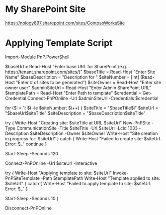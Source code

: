 # My SharePoint Site

https://nology897.sharepoint.com/sites/ContosoWorksSite

# Applying Template Script

Import-Module PnP.PowerShell

$baseUrl = Read-Host "Enter base URL for SharePoint (e.g. https://tenant.sharepoint.com/sites/)"
$baseTitle = Read-Host "Enter Site Name"
$baseDescription = "Description for "
$siteNumber = [int] (Read-Host "Enter # of sites to be generated")
$siteOwner = Read-Host "Enter site owner user"
$adminSiteUrl = Read-Host "Enter Admin SharePoint URL"
$templatePath = Read-Host "Enter Path to template"
$credential = Get-Credential
Connect-PnPOnline -Url $adminSiteUrl -Credentials $credential

for ($i = 1; $i -le $siteNumber; $i++) {
  $siteTitle = "$baseTitle$i"
  $siteUrl = "$baseUrl$siteTitle"
  $siteDescription = "$baseDescription$siteTitle"

try {
Write-Host "Creating site: $siteTitle at URL $siteUrl"
New-PnPSite -Type CommunicationSite -Title $siteTitle -Url $siteUrl -Lcid 1033 -Description $siteDescription -Owner $siteOwner
Write-Host "Site creation in progress for: $siteUrl"
}
catch {
Write-Host "Failed to create site: $siteUrl. Error: $\_"
continue
}

Start-Sleep -Seconds 120

Connect-PnPOnline -Url $siteUrl -Interactive

try {
Write-Host "Applying template to site: $siteUrl"
Invoke-PnPSiteTemplate -Path $templatePath
Write-Host "Template applied to site: $siteUrl"
}
catch {
Write-Host "Failed to apply template to site: $siteUrl. Error: $\_"
}

Start-Sleep -Seconds 10
}

Disconnect-PnPOnline
